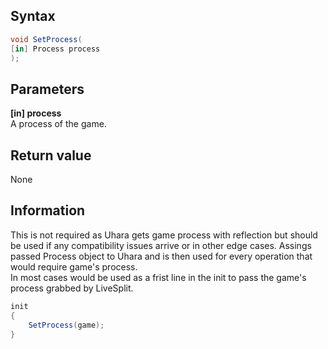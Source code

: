 ## Syntax
```c#
void SetProcess(
[in] Process process
);
```   
## Parameters
**[in] process**   
A process of the game.   
## Return value
None
## Information
This is not required as Uhara gets game process with reflection but should be used if any compatibility issues arrive or in other edge cases.
Assings passed Process object to Uhara and is then used for every operation that would require game's process.   
In most cases would be used as a frist line in the init to pass the game's process grabbed by LiveSplit.   
```c#
init
{
    SetProcess(game);
}
```
